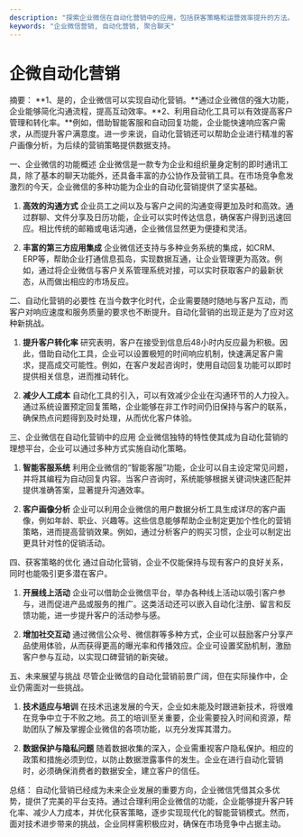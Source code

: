 ```yaml
---
description: "探索企业微信在自动化营销中的应用，包括获客策略和运营效率提升的方法。"
keywords: "企业微信营销, 自动化营销, 聚合聊天"
---
```

# 企微自动化营销

摘要： 
**1、是的，企业微信可以实现自动化营销。**通过企业微信的强大功能，企业能够简化沟通流程，提高互动效率。**2、利用自动化工具可以有效提高客户管理和转化率。**例如，借助智能客服和自动回复功能，企业能快速响应客户需求，从而提升客户满意度。进一步来说，自动化营销还可以帮助企业进行精准的客户画像分析，为后续的营销策略提供数据支持。

一、企业微信的功能概述
企业微信是一款专为企业和组织量身定制的即时通讯工具，除了基本的聊天功能外，还具备丰富的办公协作及营销工具。在市场竞争愈发激烈的今天，企业微信的多种功能为企业的自动化营销提供了坚实基础。

1. **高效的沟通方式**
企业员工之间以及与客户之间的沟通变得更加及时和高效。通过群聊、文件分享及日历功能，企业可以实时传达信息，确保客户得到迅速回应。相比传统的邮箱或电话沟通，企业微信显然更为便捷和灵活。

2. **丰富的第三方应用集成**
企业微信还支持与多种业务系统的集成，如CRM、ERP等，帮助企业打通信息孤岛，实现数据互通，让企业管理更为高效。例如，通过将企业微信与客户关系管理系统对接，可以实时获取客户的最新状态，从而做出相应的市场反应。

二、自动化营销的必要性
在当今数字化时代，企业需要随时随地与客户互动，而客户对响应速度和服务质量的要求也不断提升。自动化营销的出现正是为了应对这种新挑战。

1. **提升客户转化率**
研究表明，客户在接受到信息后48小时内反应最为积极。因此，借助自动化工具，企业可以设置极短的时间响应机制，快速满足客户需求，提高成交可能性。例如，在客户发起咨询时，使用自动回复功能可以即时提供相关信息，进而推动转化。

2. **减少人工成本**
自动化工具的引入，可以有效减少企业在沟通环节的人力投入。通过系统设置预定回复策略，企业能够在非工作时间仍旧保持与客户的联系，确保热点问题得到及时处理，从而优化客户体验。

三、企业微信在自动化营销中的应用
企业微信独特的特性使其成为自动化营销的理想平台，企业可以通过多种方式实施自动化策略。

1. **智能客服系统**
利用企业微信的“智能客服”功能，企业可以自主设定常见问题，并将其编程为自动回复内容。当客户咨询时，系统能够根据关键词快速匹配并提供准确答案，显著提升沟通效率。

2. **客户画像分析**
企业可以利用企业微信的用户数据分析工具生成详尽的客户画像，例如年龄、职业、兴趣等。这些信息能够帮助企业制定更加个性化的营销策略，进而提高营销效果。例如，通过分析客户的购买习惯，企业可以制定出更具针对性的促销活动。

四、获客策略的优化
通过自动化营销，企业不仅能保持与现有客户的良好关系，同时也能吸引更多潜在客户。

1. **开展线上活动**
企业可以借助企业微信平台，举办各种线上活动以吸引客户参与，进而促进产品或服务的推广。这类活动还可以嵌入自动化注册、留言和反馈功能，进一步提升客户的活动参与感。

2. **增加社交互动**
通过微信公众号、微信群等多种方式，企业可以鼓励客户分享产品使用体验，从而获得更高的曝光率和传播效应。企业可设置奖励机制，激励客户参与互动，以实现口碑营销的新突破。

五、未来展望与挑战
尽管企业微信的自动化营销前景广阔，但在实际操作中，企业仍需面对一些挑战。

1. **技术适应与培训**
在技术迅速发展的今天，企业如未能及时跟进新技术，将很难在竞争中立于不败之地。员工的培训至关重要，企业需要投入时间和资源，帮助团队了解及掌握企业微信的各项功能，以充分发挥其潜力。

2. **数据保护与隐私问题**
随着数据收集的深入，企业需重视客户隐私保护。相应的政策和措施必须到位，以防止数据泄露事件的发生。企业在进行自动化营销时，必须确保消费者的数据安全，建立客户的信任。

总结：
自动化营销已经成为未来企业发展的重要方向，企业微信凭借其众多优势，提供了完美的平台支持。通过合理利用企业微信的功能，企业能够提升客户转化率、减少人力成本，并优化获客策略，逐步实现现代化的智能营销模式。然而，面对技术进步带来的挑战，企业同样需积极应对，确保在市场竞争中占据主动。
